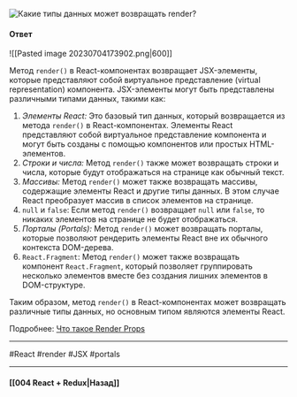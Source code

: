 ![Какие типы данных может возвращать `render`?](https://youtu.be/DgevxmyzymQ?t=90)

#### Ответ

![[Pasted image 20230704173902.png|600]]

Метод `render()` в React-компонентах возвращает JSX-элементы, которые представляют собой виртуальное представление (virtual representation) компонента. JSX-элементы могут быть представлены различными типами данных, такими как:

1. *Элементы React:* Это базовый тип данных, который возвращается из метода `render()` в React-компонентах. Элементы React представляют собой виртуальное представление компонента и могут быть созданы с помощью компонентов или простых HTML-элементов.
2. *Строки и числа:* Метод `render()` также может возвращать строки и числа, которые будут отображаться на странице как обычный текст.
3. *Массивы:* Метод `render()` может также возвращать массивы, содержащие элементы React и другие типы данных. В этом случае React преобразует массив в список элементов на странице.
4. `null` и `false`: Если метод `render()` возвращает `null` или `false`, то никаких элементов на странице не будет отображаться.
5. *Порталы (Portals):* Метод `render()` может возвращать порталы, которые позволяют рендерить элементы React вне их обычного контекста DOM-дерева.
6. `React.Fragment`: Метод `render()` может также возвращать компонент `React.Fragment`, который позволяет группировать несколько элементов вместе без создания лишних элементов в DOM-структуре.

Таким образом, метод `render()` в React-компонентах может возвращать различные типы данных, но основным типом являются элементы React.

Подробнее: [Что такое Render Props](https://reactdev.ru/archive/react16/render-props/#be-careful-when-using-render-props-with-reactpurecomponent)

____
#React #render #JSX #portals 

____

#### [[004 React + Redux|Назад]]